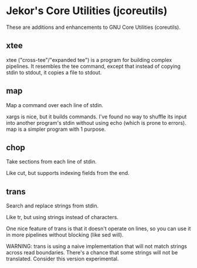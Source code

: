 # Jekor's Core Utilities (jcoreutils)

These are additions and enhancements to GNU Core Utilities (coreutils).

## xtee

xtee ("cross-tee"/"expanded tee") is a program for building complex pipelines. It resembles the tee command, except that instead of copying stdin to stdout, it copies a file to stdout.

## map

Map a command over each line of stdin.

xargs is nice, but it builds commands. I've found no way to shuffle its input into another program's stdin without using echo (which is prone to errors). map is a simpler program with 1 purpose.

## chop

Take sections from each line of stdin.

Like cut, but supports indexing fields from the end.

## trans

Search and replace strings from stdin.

Like tr, but using strings instead of characters.

One nice feature of trans is that it doesn't operate on lines, so you can use it in more pipelines without blocking (like sed will).

WARNING: trans is using a naive implementation that will not match strings across read boundaries. There's a chance that some strings will not be translated. Consider this version experimental.
